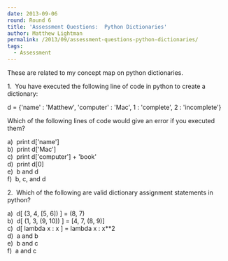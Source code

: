 ```yaml
---
date: 2013-09-06
round: Round 6
title: 'Assessment Questions:  Python Dictionaries'
author: Matthew Lightman
permalink: /2013/09/assessment-questions-python-dictionaries/
tags:
  - Assessment
---
```

These are related to my concept map on python dictionaries.

1.  You have executed the following line of code in python to create a dictionary:

d = {'name' : 'Matthew', 'computer' : 'Mac', 1 : 'complete', 2 : 'incomplete'}

Which of the following lines of code would give an error if you executed them?

a)  print d['name']  
b)  print d['Mac']  
c)  print d['computer'] + 'book'  
d)  print d[0]  
e)  b and d  
f)  b, c, and d

2.  Which of the following are valid dictionary assignment statements in python?

a)  d[ (3, 4, [5, 6]) ] = (8, 7)  
b)  d[ (1, 3, (9, 10)) ] = [4, 7, (8, 9)]  
c)  d[ lambda x : x ] = lambda x : x**2  
d)  a and b  
e)  b and c  
f)  a and c
